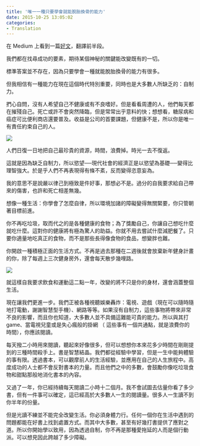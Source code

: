 ```yaml
---
title: '唯一一種只要學會就能脫胎換骨的能力'
date: 2015-10-25 13:05:02
categories:
- Translation
---
```


在 Medium 上看到一篇[好文](https://medium.com/keep-learning-keep-growing/the-only-one-skill-that-if-you-have-will-completely-change-your-life-ba9b40b8fdf5#.tjk2mly1w)，翻譯前半段。
<!-- more -->
我們都在找尋成功的要素，期待某個神秘的關鍵能改變既有的一切。

標準答案並不存在，因為只要學會一種就能脫胎換骨的能力有很多。

但我相信有一種能力在現在這個時代特別重要，同時也是大多數人所缺乏的：自制力。

捫心自問，沒有人希望自己不健康或有不良嗜好。但是看看周遭的人，他們每天都在摧殘自己。死亡或許不會突然降臨，但是常常出乎意料的快；想想看，糖尿病和癌症可比便利商店還要普及。收益是公司的首要課題，但健康不是，所以你是唯一有責任約束自己的人。

![](eating-junk-food.jpg)

人們日復一日地把自己最珍貴的資源，時間，浪費掉。時光一去不復返。

這就是因為缺乏自制力，所以慾望──現代社會的經濟正是以慾望為基礎──變得比理智強大。於是乎人們不再表現得有條不紊，反而變得恣意妄為。

我的意思不是說嚴以律己到極致是件好事，那想必不是。過分的自我要求給自己帶來的傷害，也許和死亡相差無幾。

想像一種生活：你學會了怎麼自律，所以環境加諸的障礙變得無關緊要，你只管朝著目標前進。

你不再吃垃圾，取而代之的是各種健康的食物；為了獎勵自己，你讓自己想吃什麼就吃什麼。這對你的健康將有極為驚人的助益。你就不用去嘗試什麼減肥餐了。只要你適量地吃真正的食物，而不是那些長得像食物的食品，想變胖也難。

你開啟一種積極正面的生活方式。不再是過去那種在二週後就會放棄新年健身計畫的你，除了每週上三次健身房外，還會每天散步幾哩路。

![](lots-of-books.jpg)

就這樣自我要求飲食和運動這二點一年，改變的將不只是你的身材，還會涵蓋整個生活。

現在讓我們更進一步。我們正被各種視聽娛樂轟炸：電視、遊戲（現在可以隨時隨地打電動，謝謝智慧型手機）、網路等等。如果沒有自制力，這些事物將帶來非常不良的影響，而且你也知道，大多數人並不具備這難能可貴的能力。所以與其打 game、當電視兒童或是失心瘋般的掛網 （ 這些事有一個共通點，就是浪費你的時間），你應該閱讀。

每天撥二小時用來閱讀，聽起來好像很多，但可以想想你本來花多少時間在剛剛提到的三種時間殺手上。書是智慧結晶。我們都從經驗中學習，但是一生中能夠體驗的事有限。透過書本，可以觀摩前人的生活經驗，並應用在自己的人生旅程中。高度成功的人士都不會反對書本的力量。而且他們之中的多數，會鼓勵你像吃垃圾食物和甜點那般地消化書本的內容。

又過了一年，你已經持續每天閱讀二小時十二個月。我不會試圖去估量你看了多少書，但有一件事可以確定，這已經高於大多數人一生的閱讀量。很多人一生讀不到你半年的份量。

但是光讀不練並不能完全改變生活。你必須身體力行。任何一個你在生活中遇到的問題都能在好書上找到處置方式。而其中大多數，甚至有好幾打書提供了應對之道。所以你開始學以致用，因為透過自制，你不再是那種愛拖延的人而是個行動派。可以想見因此跨越了多少障礙。
